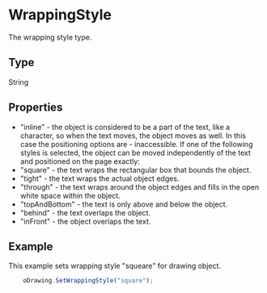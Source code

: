 # WrappingStyle

The wrapping style type.

## Type

String

## Properties

- "inline" - the object is considered to be a part of the text, like a character, so when the text moves, the object moves as well. In this case the positioning options are - inaccessible. If one of the following styles is selected, the object can be moved independently of the text and positioned on the page exactly:
- "square" - the text wraps the rectangular box that bounds the object.
- "tight" - the text wraps the actual object edges.
- "through" - the text wraps around the object edges and fills in the open white space within the object.
- "topAndBottom" - the text is only above and below the object.
- "behind" - the text overlaps the object.
- "inFront" - the object overlaps the text.

## Example

This example sets wrapping style "squeare" for drawing object.

```javascript
	oDrawing.SetWrappingStyle("square");
```